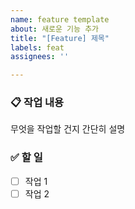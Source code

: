 ```yaml
---
name: feature template
about: 새로운 기능 추가
title: "[Feature] 제목"
labels: feat
assignees: ''

---
```


### 📋 작업 내용
무엇을 작업할 건지 간단히 설명

### ✅ 할 일
- [ ] 작업 1
- [ ] 작업 2
